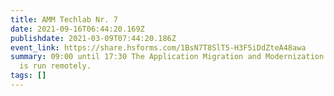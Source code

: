```yaml
---
title: AMM Techlab Nr. 7
date: 2021-09-16T06:44:20.169Z
publishdate: 2021-03-09T07:44:20.186Z
event_link: https://share.hsforms.com/1BsN7T8SlT5-H3F5iDdZteA48awa
summary: 09:00 until 17:30 The Application Migration and Modernization Techlab
  is run remotely.
tags: []
---
```

